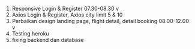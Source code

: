 1. Responsive Login & Register 07.30-08.30 v
2. Axios Login & Register, Axios city limit 5 & 10
3. Perbaikan design landing page, flight detail, detail booking 08.00-12.00 v
4. Testing heroku
5. fixing backend dan database